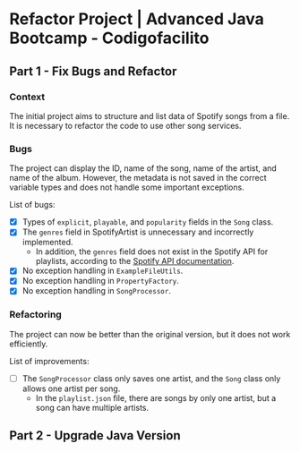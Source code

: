 # Refactor Project | Advanced Java Bootcamp - Codigofacilito

## Part 1 - Fix Bugs and Refactor

### Context
The initial project aims to structure and list data of Spotify songs from a file. It is necessary to refactor the code to use other song services.

### Bugs

The project can display the ID, name of the song, name of the artist, and name of the album. However, the metadata is not saved in the correct variable types and does not handle some important exceptions.

List of bugs:
- [X] Types of `explicit`, `playable`, and `popularity` fields in the `Song` class.
- [X] The `genres` field in SpotifyArtist is unnecessary and incorrectly implemented.
  - In addition, the `genres` field does not exist in the Spotify API for playlists, according to the [Spotify API documentation](https://developer.spotify.com/documentation/web-api/concepts/playlists).
- [X] No exception handling in `ExampleFileUtils`.
- [X] No exception handling in `PropertyFactory`.
- [X] No exception handling in `SongProcessor`.

### Refactoring

The project can now be better than the original version, but it does not work efficiently.

List of improvements:
- [ ] The `SongProcessor` class only saves one artist, and the `Song` class only allows one artist per song.
  - In the `playlist.json` file, there are songs by only one artist, but a song can have multiple artists.

## Part 2 - Upgrade Java Version